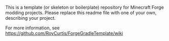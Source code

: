 This is a template (or skeleton or boilerplate) repository for Minecraft Forge modding projects. Please replace this readme file with one of your own, describing your project.

For more information, see <https://github.com/RoyCurtis/ForgeGradleTemplate/wiki>